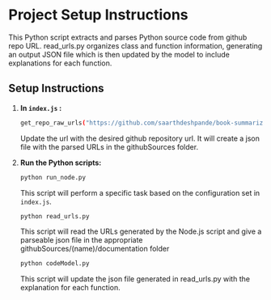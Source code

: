 # Project Setup Instructions

This Python script extracts and parses Python source code from github repo URL. read_urls.py organizes class and function information, generating an output JSON file which is then updated by the model to include explanations for each function.

## Setup Instructions

1. **In `index.js` :**
    ```bash
    get_repo_raw_urls("https://github.com/saarthdeshpande/book-summarizer");
    ```
    Update the url with the desired github repository url. It will create a json file with the parsed URLs in the githubSources folder.

2. **Run the Python scripts:**
    ```bash
    python run_node.py
    ```
    This script will perform a specific task based on the configuration set in `index.js`. 

    ```bash
    python read_urls.py
    ```
    This script will read the URLs generated by the Node.js script and give a parseable json file in the appropriate githubSources/(name)/documentation folder

    ```bash
    python codeModel.py
    ```
    This script will update the json file generated in read_urls.py with the explanation for each function.
